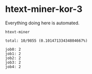 # htext-miner-kor-3

Everything doing here is automated.

```
htext-miner

total: 10/9855 (0.10147133434804667%)

job0: 2
job1: 2
job2: 2
job3: 2
job4: 2
```